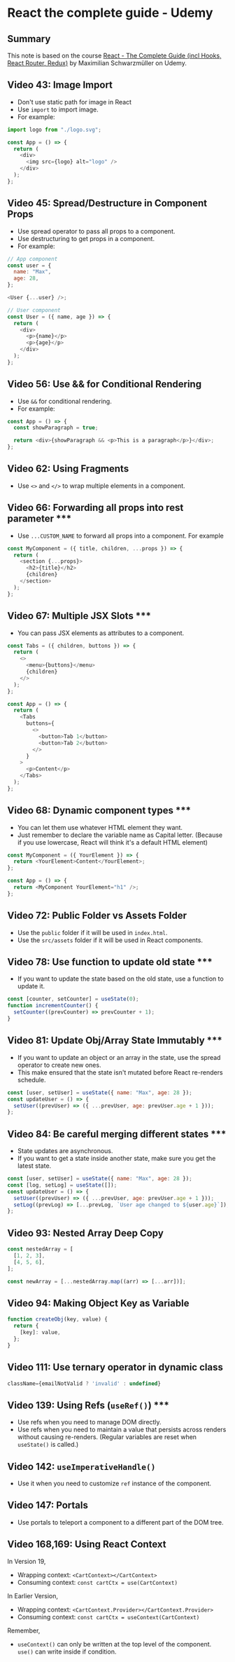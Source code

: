 # React the complete guide - Udemy

## Summary

This note is based on the course [React - The Complete Guide (incl Hooks, React Router, Redux)](https://www.udemy.com/course/react-the-complete-guide-incl-redux/) by Maximilian Schwarzmüller on Udemy.

## Video 43: Image Import

- Don't use static path for image in React
- Use `import` to import image.
- For example:

```javascript
import logo from "./logo.svg";

const App = () => {
  return (
    <div>
      <img src={logo} alt="logo" />
    </div>
  );
};
```

## Video 45: Spread/Destructure in Component Props

- Use spread operator to pass all props to a component.
- Use destructuring to get props in a component.
- For example:

```javascript
// App component
const user = {
  name: "Max",
  age: 28,
};

<User {...user} />;

// User component
const User = ({ name, age }) => {
  return (
    <div>
      <p>{name}</p>
      <p>{age}</p>
    </div>
  );
};
```

## Video 56: Use && for Conditional Rendering

- Use `&&` for conditional rendering.
- For example:

```javascript
const App = () => {
  const showParagraph = true;

  return <div>{showParagraph && <p>This is a paragraph</p>}</div>;
};
```

## Video 62: Using Fragments

- Use `<>` and `</>` to wrap multiple elements in a component.

## Video 66: Forwarding all props into rest parameter \*\*\*

- Use `...CUSTOM_NAME` to forward all props into a component. For example

```javascript
const MyComponent = ({ title, children, ...props }) => {
  return (
    <section {...props}>
      <h2>{title}</h2>
      {children}
    </section>
  );
};
```

## Video 67: Multiple JSX Slots \*\*\*

- You can pass JSX elements as attributes to a component.

```javascript
const Tabs = ({ children, buttons }) => {
  return (
    <>
      <menu>{buttons}</menu>
      {children}
    </>
  );
};

const App = () => {
  return (
    <Tabs
      buttons={
        <>
          <button>Tab 1</button>
          <button>Tab 2</button>
        </>
      }
    >
      <p>Content</p>
    </Tabs>
  );
};
```

## Video 68: Dynamic component types \*\*\*

- You can let them use whatever HTML element they want.
- Just remember to declare the variable name as Capital letter. (Because if you use lowercase, React will think it's a default HTML element)

```javascript
const MyComponent = ({ YourElement }) => {
  return <YourElement>Content</YourElement>;
};

const App = () => {
  return <MyComponent YourElement="h1" />;
};
```

## Video 72: Public Folder vs Assets Folder

- Use the `public` folder if it will be used in `index.html`.
- Use the `src/assets` folder if it will be used in React components.

## Video 78: Use function to update old state \*\*\*

- If you want to update the state based on the old state, use a function to update it.

```javascript
const [counter, setCounter] = useState(0);
function incrementCounter() {
  setCounter((prevCounter) => prevCounter + 1);
}
```

## Video 81: Update Obj/Array State Immutably \*\*\*

- If you want to update an object or an array in the state, use the spread operator to create new ones.
- This make ensured that the state isn't mutated before React re-renders schedule.

```javascript
const [user, setUser] = useState({ name: "Max", age: 28 });
const updateUser = () => {
  setUser((prevUser) => ({ ...prevUser, age: prevUser.age + 1 }));
};
```

## Video 84: Be careful merging different states \*\*\*

- State updates are asynchronous.
- If you want to get a state inside another state, make sure you get the latest state.

```javascript
const [user, setUser] = useState({ name: "Max", age: 28 });
const [log, setLog] = useState([]);
const updateUser = () => {
  setUser((prevUser) => ({ ...prevUser, age: prevUser.age + 1 }));
  setLog((prevLog) => [...prevLog, `User age changed to ${user.age}`]);
};
```

## Video 93: Nested Array Deep Copy

```javascript
const nestedArray = [
  [1, 2, 3],
  [4, 5, 6],
];

const newArray = [...nestedArray.map((arr) => [...arr])];
```

## Video 94: Making Object Key as Variable

```javascript
function createObj(key, value) {
  return {
    [key]: value,
  };
}
```

## Video 111: Use ternary operator in dynamic class

```javascript
className={emailNotValid ? 'invalid' : undefined}
```

## Video 139: Using Refs (`useRef()`) \*\*\*

- Use refs when you need to manage DOM directly.
- Use refs when you need to maintain a value that persists across renders without causing re-renders. (Regular variables are reset when `useState()` is called.)

## Video 142: `useImperativeHandle()`

- Use it when you need to customize `ref` instance of the component.

## Video 147: Portals

- Use portals to teleport a component to a different part of the DOM tree.

## Video 168,169: Using React Context

In Version 19,

- Wrapping context: `<CartContext></CartContext>`
- Consuming context: `const cartCtx = use(CartContext)`

In Earlier Version,

- Wrapping context: `<CartContext.Provider></CartContext.Provider>`
- Consuming context: `const cartCtx = useContext(CartContext)`

Remember,

- `useContext()` can only be written at the top level of the component. `use()` can write inside if condition.
